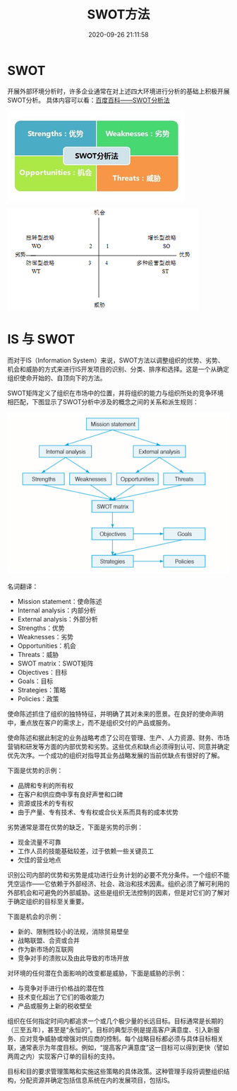 ﻿---
title: SWOT方法
date: 2020-09-26 21:11:58
summary: 本文分享用于信息系统规划的SWOT方法，涉及一些管理学的内容，也与软件工程息息相关。
tags:
- 软件工程
categories:
- 软件工程
---

# SWOT

开展外部环境分析时，许多企业通常在对上述四大环境进行分析的基础上积极开展SWOT分析。
具体内容可以看：[百度百科——SWOT分析法](https://baike.baidu.com/item/SWOT%E5%88%86%E6%9E%90%E6%B3%95)

![](../../images/软件工程/SWOT方法/1.png)

![](../../images/软件工程/SWOT方法/2.png)

# IS 与 SWOT

而对于IS（Information System）来说，SWOT方法以调整组织的优势、劣势、机会和威胁的方式来进行IS开发项目的识别、分类、排序和选择。这是一个从确定组织使命开始的、自顶向下的方法。

SWOT矩阵定义了组织在市场中的位置，并将组织的能力与组织所处的竞争环境相匹配，下图显示了SWOT分析中涉及的概念之间的关系和派生规则：

![](../../images/软件工程/SWOT方法/3.png)

名词翻译：
- Mission statement：使命陈述
- Internal analysis：内部分析
- External analysis：外部分析
- Strengths：优势
- Weaknesses：劣势
- Opportunities：机会
- Threats：威胁
- SWOT matrix：SWOT矩阵
- Objectives：目标
- Goals：目标
- Strategies：策略
- Policies：政策

使命陈述抓住了组织的独特特征，并明确了其对未来的愿景。在良好的使命声明中，重点放在客户的需求上，而不是组织交付的产品或服务。

使命陈述和据此制定的业务战略考虑了公司在管理、生产、人力资源、财务、市场营销和研发等方面的内部优势和劣势。这些优点和缺点必须得到认可、同意并确定优先次序。一个成功的组织对指导其业务战略发展的当前优缺点有很好的了解。

下面是优势的示例：
- 品牌和专利的所有权
- 在客户和供应商中享有良好声誉和口碑
- 资源或技术的专有权
- 由于产量、专有技术、专有权或合伙关系而具有的成本优势

劣势通常是潜在优势的缺乏，下面是劣势的示例：
- 现金流量不可靠
- 工作人员的技能基础较差，过于依赖一些关键员工
- 欠佳的营业地点
 
识别公司内部的优势和劣势是成功进行业务计划的必要不充分条件。一个组织不能凭空运作——它依赖于外部经济、社会、政治和技术因素。组织必须了解可利用的外部机会和可避免的外部威胁。这些是组织无法控制的因素，但是对它们的了解对于确定组织的目标至关重要。

下面是机会的示例：
- 新的、限制性较小的法规，消除贸易壁垒
- 战略联盟、合资或合并
- 作为新市场的互联网
- 竞争对手的溃败以及由此导致的市场开放

对环境的任何潜在负面影响的改变都是威胁，下面是威胁的示例：
- 与竞争对手进行价格战的潜在性
- 技术变化超出了它们的吸收能力
- 产品或服务上新的税收壁垒

组织在任何指定时间内都追求一个或几个极少量的长远目标。目标通常是长期的（三至五年），甚至是“永恒的”。目标的典型示例是提高客户满意度、引入新服务、应对竞争威胁或增强对供应商的控制。每个战略目标都必须与具体目标相关联，通常表示为年度目标。例如，“提高客户满意度”这一目标可以得到更快（譬如两周之内）实现客户订单的目标的支持。

目标和目的要求管理策略和实施这些策略的具体政策。这种管理手段将调整组织结构，分配资源并确定包括信息系统在内的发展项目，包括IS。
